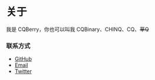 # 关于

我是 CQBerry，你也可以叫我 CQBinary、CHINQ、CQ、~~草Q~~

### 联系方式

- <a href='https://github.com/CQBerry'>GitHub</a>
- <a href='mailto:cqbery@gmail.com'>Email</a>
- <a href='https://twitter.com/CQBerry2'>Twitter</a>